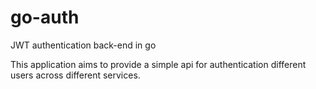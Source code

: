 # go-auth

JWT authentication back-end in go

This application aims to provide a simple api for authentication different users across different services.
